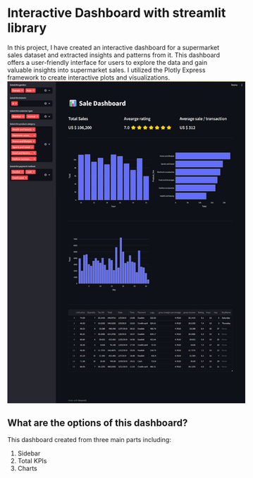 # Interactive Dashboard with streamlit library
In this project, I have created an interactive dashboard for a supermarket sales dataset and extracted insights and patterns from it. This dashboard offers a user-friendly interface for users to explore the data and gain valuable insights into supermarket sales. I utilized the Plotly Express framework to create interactive plots and visualizations.
</br>
<img src="dashboard.png" style="max-width: 540px"/>
## What are the options of this dashboard?
This dashboard created from three main parts including:
1) Sidebar
2) Total KPIs
3) Charts


